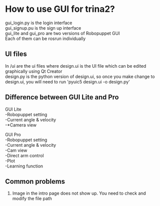 # How to use GUI for trina2?
gui_login.py is the login interface  
gui_signup.pu is the sign up interface  
gui_lite and gui_pro are two versions of Robopuppet GUI  
Each of them can be rosrun individually  

## UI files
In /ui are the ui files where design.ui is the UI file which can be edited graphically using Qt Creator  
design.py is the python version of design.ui, so once you make change to design.ui, you will need to run 'pyuic5 design.ui -o design.py'  

## Difference between GUI Lite and Pro
GUI Lite  
-Robopuppet setting  
-Current angle & velocity  
-*Camera view  

GUI Pro  
-Robopuppet setting  
-Current angle & velocity  
-Cam view  
-Direct arm control  
-Plot  
-Learning function  

## Common problems
1. Image in the intro page does not show up. You need to check and modify the file path

